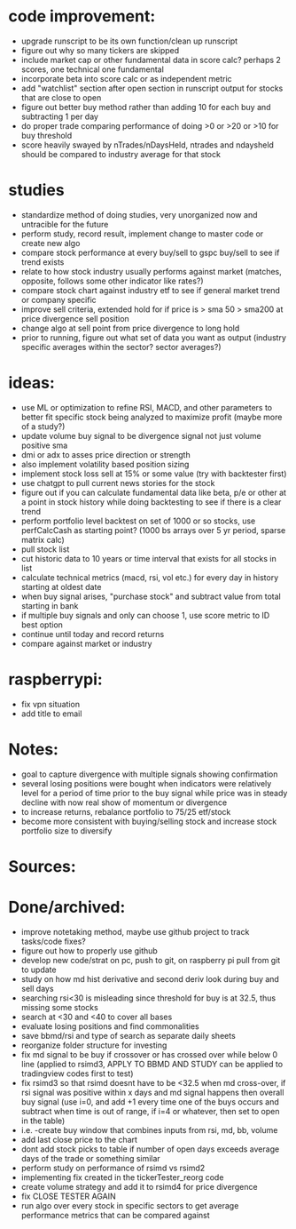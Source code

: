 # code improvement:
- upgrade runscript to be its own function/clean up runscript
- figure out why so many tickers are skipped
- include market cap or other fundamental data in score calc? perhaps 2 scores, one technical one fundamental
- incorporate beta into score calc or as independent metric
- add "watchlist" section after open section in runscript output for stocks that are close to open
-  figure out better buy method rather than adding 10 for each buy and subtracting 1 per day
 - do proper trade comparing performance of doing >0 or >20 or >10 for buy threshold
- score heavily swayed by nTrades/nDaysHeld, ntrades and ndaysheld should be compared to industry average for that stock

# studies
- standardize method of doing studies, very unorganized now and untracible for the future
 - perform study, record result, implement change to master code or create new algo
- compare stock performance at every buy/sell to gspc buy/sell to see if trend exists
 - relate to how stock industry usually performs against market (matches, opposite, follows some other indicator like rates?)
- compare stock chart against industry etf to see if general market trend or company specific
- improve sell criteria, extended hold for if price is > sma 50 > sma200 at price divergence sell  position
 - change algo at sell point from price divergence to long hold
 - prior to running, figure out what set of data you want as output (industry specific averages within the sector? sector averages?)

# ideas:
- use ML or optimization to refine RSI, MACD, and other parameters to better fit specific stock being analyzed to maximize profit (maybe more of a study?)
- update volume buy signal to be divergence signal not just volume positive sma
- dmi or adx to asses price direction or strength
- also implement volatility based position sizing
- implement stock loss sell at 15% or some value (try with backtester first)
- use chatgpt to pull current news stories for the stock
- figure out if you can calculate fundamental data like beta, p/e or other at a point in stock history while doing backtesting to see if there is a clear trend
- perform portfolio level backtest on set of 1000 or so stocks, use perfCalcCash as starting point? (1000 bs arrays over 5 yr period, sparse matrix calc)
 - pull stock list
 - cut historic data to 10 years or time interval that exists for all stocks in list
 - calculate technical metrics (macd, rsi, vol etc.) for every day in history starting at oldest date
 - when buy signal arises, "purchase stock" and subtract value from total starting in bank
 - if multiple buy signals and only can choose 1, use score metric to ID best option
 - continue until today and record returns
 - compare against market or industry

# raspberrypi:
- fix vpn situation
- add title to email

# Notes:
- goal to capture divergence with multiple signals showing confirmation
- several losing positions were bought when indicators were relatively level for a period of time prior to the buy signal while price was in steady decline with now real show of momentum or divergence 
- to increase returns, rebalance portfolio to 75/25 etf/stock
 - become more consistent with buying/selling stock and increase stock portfolio size to diversify

# Sources:

# Done/archived:
- improve notetaking method, maybe use github project to track tasks/code fixes?
- figure out how to properly use github
 - develop new code/strat on pc, push to git, on raspberry pi pull from git to update
- study on how md hist derivative and second deriv look during buy and sell days
- searching rsi<30 is misleading since threshold for buy is at 32.5, thus missing some stocks
 - search at <30 and <40 to cover all bases
- evaluate losing positions and find commonalities
- save bbmd/rsi and type of search as separate daily sheets
- reorganize folder structure for investing
- fix md signal to be buy if crossover or has crossed over while below 0 line (applied to rsimd3, APPLY TO BBMD AND STUDY can be applied to tradingview codes first to test)
- fix rsimd3 so that rsimd doesnt have to be <32.5 when md cross-over, if rsi signal was positive within x days and md signal happens then overall buy signal (use i=0, and add +1 every time one of the buys occurs and subtract when time is out of range, if i=4 or whatever, then set to open in the table)
 - i.e. -create buy window that combines inputs from rsi, md, bb, volume
- add last close price to the chart
- dont add stock picks to table if number of open days exceeds average days of the trade or something similar
- perform study on performance of rsimd vs rsimd2
- implementing fix created in the tickerTester_reorg code
- create volume strategy and add it to rsimd4 for price divergence
- fix CLOSE TESTER AGAIN
- run algo over every stock in specific sectors to get average performance metrics that can be compared against

